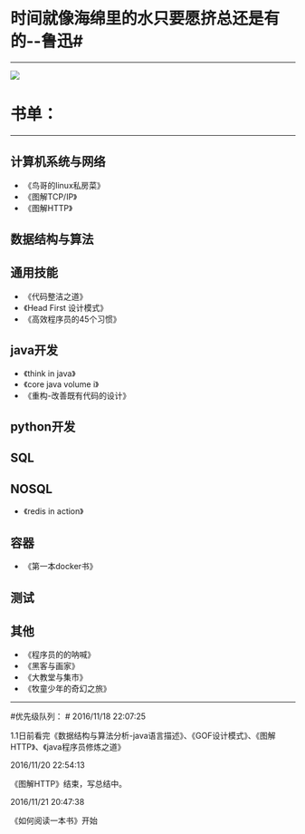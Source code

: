 # 时间就像海绵里的水只要愿挤总还是有的--鲁迅#

----------

![](http://i.imgur.com/h0iTwnw.jpg)


# 书单： #
----------

## 计算机系统与网络
-  《鸟哥的linux私房菜》
-  《图解TCP/IP》
-  《图解HTTP》
## 数据结构与算法 ##

## 通用技能 ##
- 《代码整洁之道》
- 《Head First 设计模式》
- 《高效程序员的45个习惯》


## java开发 ##
- 《think in java》
- 《core java volume i》
- 《重构-改善既有代码的设计》

## python开发 ##

## SQL ##

## NOSQL ##
- 《redis in action》

## 容器 ##
- 《第一本docker书》

## 测试 ##

## 其他 ##
- 《程序员的的呐喊》
- 《黑客与画家》
- 《大教堂与集市》
- 《牧童少年的奇幻之旅》

----------

#优先级队列： #
2016/11/18 22:07:25 

1.1日前看完《数据结构与算法分析-java语言描述》、《GOF设计模式》、《图解HTTP》、《java程序员修炼之道》

2016/11/20 22:54:13 

《图解HTTP》结束，写总结中。

2016/11/21 20:47:38 

《如何阅读一本书》开始